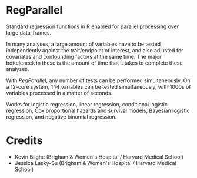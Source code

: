 # RegParallel
Standard regression functions in R enabled for parallel processing over large data-frames.

In many analyses, a large amount of variables have to be tested independently against the trait/endpoint of interest, and also adjusted for covariates and confounding factors at the same time. The major botteleneck in these is the amount of time that it takes to complete these analyses.

With <i>RegParallel</i>, any number of tests can be performed simultaneously.  On a 12-core system, 144 variables can be tested simultaneously, with 1000s of variables processed in a matter of seconds.

Works for logistic regression, linear regression, conditional logistic regression, Cox proportional hazards and survival models, Bayesian logistic regression, and negative binomial regression.

<h1>Credits</h1>
<ul>
  <li>Kevin Blighe (Brigham & Women's Hospital / Harvard Medical School)</li>
  <li>Jessica Lasky-Su (Brigham & Women's Hospital / Harvard Medical School)</li>
